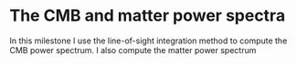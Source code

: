 # The CMB and matter power spectra

In this milestone I use the line-of-sight integration method to compute the CMB power spectrum. I also compute the matter power spectrum
